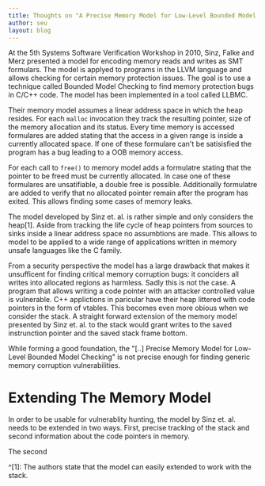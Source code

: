 ```yaml
---
title: Thoughts on "A Precise Memory Model for Low-Level Bounded Model Checking"
author: seu
layout: blog
---
```


At the 5th Systems Software Verification Workshop in 2010, Sinz, Falke and Merz presented a model for encoding memory reads and writes as SMT formulars. The model is applyed to programs in the LLVM language and allows checking for certain memory protection issues. The goal is to use a technique called Bounded Model Checking to find memory protection bugs in C/C++ code. The model has been implemented in a tool called LLBMC.

Their memory model assumes a linear address space in which the heap resides. For each `malloc` invocation they track the resulting pointer, size of the memory allocation and its status. Every time memory is accessed formulares are added stating that the access in a given range is inside a currently allocated space. If one of these formulare can't be satisisfied the program has a bug leading to a OOB memory access.

For each call to `free()` to memory model adds a formulatre stating that the pointer to be freed must be currently allocated. In case one of these formulares are unsatifiable, a double free is possible. Additionally formulatre are added to verify that no allocated pointer remain after the program has exited. This allows finding some cases of memory leaks.

The model developed by Sinz et. al. is rather simple and only considers the heap[1]. Aside from tracking the life cycle of heap pointers from sources to sinks inside a linear address space no assumbtions are made. This allows to model to be applied to a wide range of applications written in memory unsafe languages like the C family.

From a security perspective the model has a large drawback that makes it unsufficent for finding critical memory corruption bugs: it conciders all writes into allocated regions as harmless. Sadly this is not the case. A program that allows writing a code pointer with an attacker controlled value is vulnerable. C++ applictions in paricular have their heap littered with code pointers in the form of vtables. This becomes even more obious when we consider the stack. A straight forward extension of the memory model presented by Sinz et. al. to the stack would grant writes to the saved instrunction pointer and the saved stack frame bottom.

While forming a good foundation, the "[..] Precise Memory Model for Low-Level Bounded Model Checking" is not precise enough for finding generic memory corruption vulnerabilities.

Extending The Memory Model
==========================

In order to be usable for vulnerablity hunting, the model by Sinz et. al. needs to be extended in two ways. First, precise tracking of the stack and second information about the code pointers in memory.

The second 

^[1]: The authors state that the model can easily extended to work with the stack.

